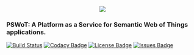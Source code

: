 <p align="center">
  <img src="https://github.com/nailtonvieira/cloudsemanticwot/blob/master/others/README-Elements/logo.png"/>
</p>

### PSWoT: A Platform as a Service for Semantic Web of Things applications.

[![Build Status](https://travis-ci.org/nailtonvieira/cloudsemanticwot.svg?branch=master)](https://travis-ci.org/nailtonvieira/cloudsemanticwot)
[![Codacy Badge](https://api.codacy.com/project/badge/Grade/6d53e6a53dfe41c5916dff1af3051a0c)](https://www.codacy.com/app/notlian-junior/cloudsemanticwot?utm_source=github.com&amp;utm_medium=referral&amp;utm_content=nailtonvieira/cloudsemanticwot&amp;utm_campaign=Badge_Grade)
[![License Badge](https://img.shields.io/github/license/nailtonvieira/cloudsemanticwot.svg)](https://github.com/nailtonvieira/cloudsemanticwot/blob/master/LICENSE)
[![Issues Badge](https://img.shields.io/github/issues/nailtonvieira/cloudsemanticwot.svg)](https://github.com/nailtonvieira/cloudsemanticwot/issues)
